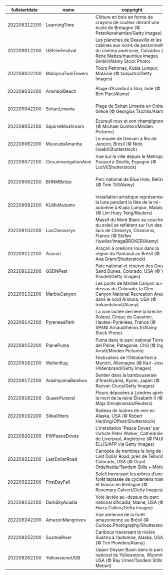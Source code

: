 |fullstartdate|name|copyright|title|image|
|--|--|--|--|--|
202208312200|LearningTime|Clôture en bois en forme de crayons de couleur devant une école de Bretagne (© PeterAprahamian/Getty Images)|C'est reparti pour un tour !|![](/fr-FR/2022/09/202208312200LearningTime.jpg)|
202209012200|USFilmFestival|Les planches de Deauville et les cabines aux noms de personnalités du cinéma américain, Calvados (© Rene Mattes/mauritius images GmbH/Alamy Stock Photo)|Action !|![](/fr-FR/2022/09/202209012200USFilmFestival.jpg)|
202209022200|MalaysiaTwinTowers|Tours Petronas, Kuala Lumpur, Malaisie (© tampatra/Getty Images)|La taille compte|![](/fr-FR/2022/09/202209022200MalaysiaTwinTowers.jpg)|
202209032200|ArambolBeach|Plage d’Arambol à Goa, Inde (© Ben Pipe/Alamy)|L'autre facette de l'Inde|![](/fr-FR/2022/09/202209032200ArambolBeach.jpg)|
202209042200|SeitanLimania|Plage de Seitan Limania en Crète, Grèce (© Georgios Tsichlis/Alamy)|Tout petit coin de paradis|![](/fr-FR/2022/09/202209042200SeitanLimania.jpg)|
202209052200|SquirrelMushroom|Écureuil roux et son champignon (© Michael Quinton/Minden Pictures)|Par ici la bonne soupe|![](/fr-FR/2022/09/202209052200SquirrelMushroom.jpg)|
202209062200|MuseudoAmanha|Le musée de Demain à Rio de Janeiro, Brésil (© Nido Huebl/Shutterstock)|Le musée de Demain|![](/fr-FR/2022/09/202209062200MuseudoAmanha.jpg)|
202209072200|CircumnavigationAnni|Vue sur la ville depuis le Metropol Parasol à Séville, Espagne (© LucVi/Shutterstock)|La Terre est ronde|![](/fr-FR/2022/09/202209072200CircumnavigationAnni.jpg)|
202209082200|BHNMBelize|Parc national de Blue Hole, Belize (© Tom Till/Alamy)|L’autre grande barrière de corail|![](/fr-FR/2022/09/202209082200BHNMBelize.jpg)|
202209092200|KLMidAutumn|Installation artistique représentant la lune pendant la fête de la mi-automne à Kuala Lumpur, Malaisie (© Lim Huey Teng/Reuters)|La lune à l’honneur|![](/fr-FR/2022/09/202209092200KLMidAutumn.jpg)|
202209102200|LacChesserys|Massif du Mont Blanc au coucher du soleil se reflétant sur l’un des lacs de Chéserys, Chamonix, France (© Stefan Huwiler/imageBROKER/Alamy)|Là où l’air est le plus pur|![](/fr-FR/2022/09/202209102200LacChesserys.jpg)|
202209112200|Aracari|Araçari à oreillons roux dans la région du Pantanal au Brésil (© Ana Gram/Shutterstock)|Comme un toucan|![](/fr-FR/2022/09/202209112200Aracari.jpg)|
202209122200|GSDNPest|Parc national et réserve des Great Sand Dunes, Colorado, USA (© Y Paudel/Getty Images)|Mer de sable|![](/fr-FR/2022/09/202209122200GSDNPest.jpg)|
202209132200|MarbleCanyon|Les ponts de Marble Canyon au-dessus du Colorado, la Glen Canyon National Recreation Area dans le nord Arizona, USA (© trekandshoot/Alamy)|Pas de problème pour traverser|![](/fr-FR/2022/09/202209132200MarbleCanyon.jpg)|
202209142200|PyreneesPark|La voie lactée derrière la brèche de Roland, Cirque de Gavarnie, Hautes-Pyrénées, France (© SPANI Arnaud/hemis.fr/Alamy Stock Photo)|Magie tombée du ciel|![](/fr-FR/2022/09/202209142200PyreneesPark.jpg)|
202209152200|PianePuma|Puma dans le parc national Torres del Paine, Patagonie, Chili (© Ingo Arndt/Minden Pictures)|Miaou !|![](/fr-FR/2022/09/202209152200PianePuma.jpg)|
202209162200|Wellenflug|Festivaliers de l’Oktoberfest à Munich, Allemagne (© Karl-Josef Hildenbrand/Getty Images)|Bien arrosé !|![](/fr-FR/2022/09/202209162200Wellenflug.jpg)|
202209172200|ArashiyamaBamboo|Sentier dans la bambouseraie d'Arashiyama, Kyoto, Japan (© Razvan Ciuca/Getty Images)|Forêt d’herbes|![](/fr-FR/2022/09/202209172200ArashiyamaBamboo.jpg)|
202209182200|QueenFuneral|Fleurs déposées à Londres après la mort de la reine Élisabeth II (© Maja Smiejkowska/Reuters)|Les adieux à la reine|![](/fr-FR/2022/09/202209182200QueenFuneral.jpg)|
202209192200|SitkaOtters|Radeau de loutres de mer en Alaska, USA (© Robert Harding/Offset/Shutterstock)|La meilleure sieste|![](/fr-FR/2022/09/202209192200SitkaOtters.jpg)|
202209202200|PWPeaceDoves|L’installation 'Peace Doves’ par l’artiste Peter Walker, Cathédrale de Liverpool, Angleterre (© PAUL ELLIS/AFP via Getty Images)|Des colombes pour la paix|![](/fr-FR/2022/09/202209202200PWPeaceDoves.jpg)|
202209212200|LastDollarRoad|Canopée de trembles le long de la Last Dollar Road, près de Telluride, Colorado, USA (© Grant Ordelheide/Tandem Stills + Motion)|Soleil automnal|![](/fr-FR/2022/09/202209212200LastDollarRoad.jpg)|
202209222200|FirstDayFall|Soleil traversant les arbres d’une forêt tapissée de cyclamens roses et blancs en Bretagne (© Rosemary Calvert/Getty Images)|Bye-bye l’été|![](/fr-FR/2022/09/202209222200FirstDayFall.jpg)|
202209232200|DarkSkyAcadia|Voie lactée au-dessus du parc national d’Acadia, Maine, USA (© Harry Collins/Getty Images)|Sans filtre|![](/fr-FR/2022/09/202209232200DarkSkyAcadia.jpg)|
202209242200|AmazonMangroves|Vue aérienne de la forêt amazonienne au Brésil (© Curioso.Photography/Shutterstock)|Ressource pour l’humanité|![](/fr-FR/2022/09/202209242200AmazonMangroves.jpg)|
202209252200|SusitnaRiver|Caribous traversant la rivière Susitna à l’automne, Alaska, USA (© Tim Plowden/Alamy)|Le temps des amours|![](/fr-FR/2022/09/202209252200SusitnaRiver.jpg)|
202209262200|YellowstoneUGB|Upper Geyser Basin dans le parc national de Yellowstone, Wyoming, USA (© Ray Urner/Tandem Stills + Motion)|La terre des sources chaudes|![](/fr-FR/2022/09/202209262200YellowstoneUGB.jpg)|
